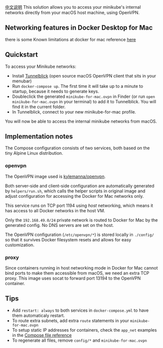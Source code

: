 [中文说明]()
This solution allows you to access your minikube's internal networks directly from your macOS host machine, using OpenVPN.

## Networking features in Docker Desktop for Mac
there is some Known limitations at docker for mac  reference [here](https://docs.docker.com/desktop/mac/networking/#known-limitations-use-cases-and-workarounds) 


## Quickstart

To access your Minikube networks:

 * Install [Tunnelblick](https://tunnelblick.net/downloads.html) (open source macOS OpenVPN client that sits in your menubar)
 * Run `docker-compose up`. The first time it will take up to a minute to startup, because it needs to generate keys.
 * Doubleclick the generated `minikube-for-mac.ovpn` in Finder (or run `open minikube-for-mac.ovpn` in your terminal) to add it to Tunnelblick. You will find it in the current folder.
 * In Tunnelblick, connect to your new minikube-for-mac profile.

You will now be able to access the internal minikube networks from macOS.


## Implementation notes

The Compose configuration consists of two services, both based on the tiny Alpine Linux distribution. 


### openvpn

The OpenVPN image used is [kylemanna/openvpn](https://hub.docker.com/r/kylemanna/openvpn/).

Both server-side and client-side configuration are automatically generated by `helpers/run.sh`, which calls the helper scripts in original image and adjust configuration for accessing the Docker for Mac networks only.

This service runs on TCP port 1194 using *host* networking, which means it has access to all Docker networks in the host VM.

Only the `192.168.49.0/24` private network is routed to Docker for Mac by the generated config. No DNS servers are set on the host.

The OpenVPN configuration (`/etc/openvpn/*`) is stored locally in `./config/` so that it survives Docker filesystem resets and allows for easy customization.

### proxy

Since containers running in host networking mode in Docker for Mac cannot bind ports to make them accessible from macOS, we need an extra TCP proxy. This image uses socat to forward port 13194 to the OpenVPN container.

## Tips

 * Add `restart: always` to both services in `docker-compose.yml` to have them automaticaly restart.
 * To route extra subnets, add extra `route` statements in your `minikube-for-mac.ovpn`
 * To setup static IP addresses for containers, check the `app_net` examples in the [Compose file reference](https://docs.docker.com/compose/compose-file/)
 * To regenerate all files, remove `config/*` and `minikube-for-mac.ovpn`
